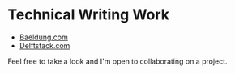 # Technical Writing Work
* [Baeldung.com](https://github.com/deadex-ng/technial-writing/blob/main/work.md)
* [Delftstack.com](https://www.delftstack.com/author/fumbani-banda/)

Feel free to take a look and I'm open to collaborating on a project. 
